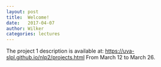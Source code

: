 ```yaml
---
layout: post
title:  Welcome!
date:   2017-04-07
author: Wilker
categories: lectures
---
```


The project 1 description is available at:
https://uva-slpl.github.io/nlp2/projects.html
From March 12 to March 26.

